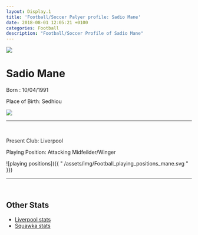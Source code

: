 ```yaml
---
layout: Display.1   
title: 'Football/Soccer Palyer profile: Sadio Mane'
date: 2018-08-01 12:05:21 +0100
categories: Football
description: "Football/Soccer Profile of Sadio Mane"
---
```


<div class="circle-Image">
    <img src="https://upload.wikimedia.org/wikipedia/commons/thumb/8/8f/FK_Austria_Wien_vs._FC_Red_Bull_Salzburg_20131006_%2821%29.jpg/1200px-FK_Austria_Wien_vs._FC_Red_Bull_Salzburg_20131006_%2821%29.jpg">
</div>

<h1>Sadio Mane</h1>


<p>Born : 10/04/1991</p>
<p>Place of Birth: Sedhiou</p>
<img src="https://upload.wikimedia.org/wikipedia/commons/thumb/1/1a/Sedhiou_in_Senegal.svg/1200px-Sedhiou_in_Senegal.svg.png">

---
<br>
<p>Present Club: Liverpool</p>
<p>Playing Position: Attacking Midfeilder/Winger</p>


![playing positions]({{ " /assets/img/Football_playing_positions_mane.svg " }})

---


<br>
<div class="display-class-1-inner">
<h2>Other Stats</h2>

<ul>
<a href="https://www.liverpoolfc.com/team/first-team/player/sadio-mane#stats"><li>Liverpool stats</li></a>
<a href="http://www2.squawka.com/players/sadio-mane/stats#performance-score#liverpool-(current)#english-barclays-premier-league#8#season-2017/2018#819#all-matches#1-38#by-match"><li>Squawka stats</li></a>
</ul>

</div>


